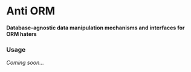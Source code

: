 # Anti ORM

**Database-agnostic data manipulation mechanisms and interfaces for ORM haters**

### Usage

*Coming soon...*
